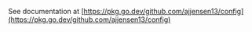See documentation at [https://pkg.go.dev/github.com/ajjensen13/config](https://pkg.go.dev/github.com/ajjensen13/config)